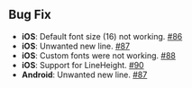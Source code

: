 ﻿## Bug Fix
* **iOS**: Default font size (16) not working. [#86](https://github.com/matteobortolazzo/HtmlLabelPlugin/issues/86)
* **iOS**: Unwanted new line. [#87](https://github.com/matteobortolazzo/HtmlLabelPlugin/issues/87)
* **iOS**: Custom fonts were not working. [#88](https://github.com/matteobortolazzo/HtmlLabelPlugin/issues/88)
* **iOS**: Support for LineHeight. [#90](https://github.com/matteobortolazzo/HtmlLabelPlugin/issues/90)
* **Android**: Unwanted new line. [#87](https://github.com/matteobortolazzo/HtmlLabelPlugin/issues/87)
